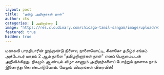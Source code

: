 ```yaml
---
layout: post
title:  "தமிழ் அறிஞர்கள் நாள்"
author: cts
categories: [ அறிஞர்கள் ]
image: "https://res.cloudinary.com/chicago-tamil-sangam/image/upload/v1630882738/Intro_kcpezc.png"
featured: true
hidden: true
---
```

மகாகவி பாரதியாரின் நூற்றாண்டு நினைவு நாளையொட்டி, சிகாகோ தமிழ்ச் சங்கம் அக்டோபர் மாதம் 2 ஆம் நாளை "தமிழறிஞர்கள்  நாள்" எனப் பெருமையுடன் அறிவிக்கிறது. நிகழும் ஆண்டில் விழா காணும் அறிஞர்களைப்  போற்றும் நாளாக நாம் இணைந்து கொண்டாடுவோம். மேலும் விவரங்கள் விரைவில்!
